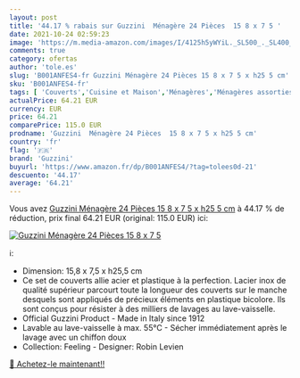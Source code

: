 ```yaml
---
layout: post
title: '44.17 % rabais sur Guzzini  Ménagère 24 Pièces  15 8 x 7 5 '
date: 2021-10-24 02:59:23
image: 'https://m.media-amazon.com/images/I/4125h5yWYiL._SL500_._SL400_.jpg'
comments: true
category: ofertas
author: 'tole.es'
slug: 'B001ANFES4-fr Guzzini Ménagère 24 Pièces 15 8 x 7 5 x h25 5 cm'
sku: 'B001ANFES4-fr'
tags: [ 'Couverts','Cuisine et Maison','Ménagères','Ménagères assorties','Vaisselle et arts de la table','guzzini', ]
actualPrice: 64.21 EUR
currency: EUR
price: 64.21
comparePrice: 115.0 EUR
prodname: 'Guzzini  Ménagère 24 Pièces  15 8 x 7 5 x h25 5 cm'
country: 'fr'
flag: '🇫🇷'
brand: 'Guzzini'
buyurl: 'https://www.amazon.fr/dp/B001ANFES4/?tag=tolees0d-21'
descuento: '44.17'
average: '64.21'
---
```


Vous avez [Guzzini  Ménagère 24 Pièces  15 8 x 7 5 x h25 5 cm](https://www.amazon.fr/dp/B001ANFES4/?tag=tolees0d-21)  à  44.17 % de réduction, prix final  64.21 EUR (original: 115.0 EUR) ici:

[![Guzzini  Ménagère 24 Pièces  15 8 x 7 5 ](https://m.media-amazon.com/images/I/4125h5yWYiL._SL500_._SL400_.jpg)](https://www.amazon.fr/dp/B001ANFES4/?tag=tolees0d-21)

ℹ️:

- Dimension: 15,8 x 7,5 x h25,5 cm
- Ce set de couverts allie acier et plastique à la perfection. Lacier inox de qualité supérieur parcourt toute la longueur des couverts sur le manche desquels sont appliqués de précieux éléments en plastique bicolore. Ils sont conçus pour résister à des milliers de lavages au lave-vaisselle.
- Official Guzzini Product - Made in Italy since 1912
- Lavable au lave-vaisselle à max. 55°C - Sécher immédiatement après le lavage avec un chiffon doux
- Collection: Feeling - Designer: Robin Levien

[🛒 Achetez-le maintenant!!](https://www.amazon.fr/dp/B001ANFES4/?tag=tolees0d-21)
